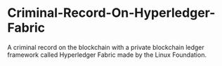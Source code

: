 # Criminal-Record-On-Hyperledger-Fabric
A criminal record on the blockchain with a private blockchain ledger framework called Hyperledger Fabric made by the Linux Foundation.
